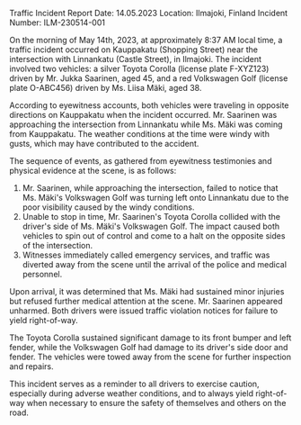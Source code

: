  Traffic Incident Report
Date: 14.05.2023
Location: Ilmajoki, Finland
Incident Number: ILM-230514-001

On the morning of May 14th, 2023, at approximately 8:37 AM local time, a traffic incident occurred on Kauppakatu (Shopping Street) near the intersection with Linnankatu (Castle Street), in Ilmajoki. The incident involved two vehicles: a silver Toyota Corolla (license plate F-XYZ123) driven by Mr. Jukka Saarinen, aged 45, and a red Volkswagen Golf (license plate O-ABC456) driven by Ms. Liisa Mäki, aged 38.

According to eyewitness accounts, both vehicles were traveling in opposite directions on Kauppakatu when the incident occurred. Mr. Saarinen was approaching the intersection from Linnankatu while Ms. Mäki was coming from Kauppakatu. The weather conditions at the time were windy with gusts, which may have contributed to the accident.

The sequence of events, as gathered from eyewitness testimonies and physical evidence at the scene, is as follows:

1. Mr. Saarinen, while approaching the intersection, failed to notice that Ms. Mäki's Volkswagen Golf was turning left onto Linnankatu due to the poor visibility caused by the windy conditions.
2. Unable to stop in time, Mr. Saarinen's Toyota Corolla collided with the driver's side of Ms. Mäki's Volkswagen Golf. The impact caused both vehicles to spin out of control and come to a halt on the opposite sides of the intersection.
3. Witnesses immediately called emergency services, and traffic was diverted away from the scene until the arrival of the police and medical personnel.

Upon arrival, it was determined that Ms. Mäki had sustained minor injuries but refused further medical attention at the scene. Mr. Saarinen appeared unharmed. Both drivers were issued traffic violation notices for failure to yield right-of-way.

The Toyota Corolla sustained significant damage to its front bumper and left fender, while the Volkswagen Golf had damage to its driver's side door and fender. The vehicles were towed away from the scene for further inspection and repairs.

This incident serves as a reminder to all drivers to exercise caution, especially during adverse weather conditions, and to always yield right-of-way when necessary to ensure the safety of themselves and others on the road.